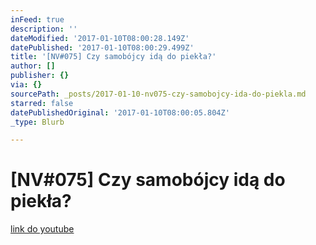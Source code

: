 ```yaml
---
inFeed: true
description: ''
dateModified: '2017-01-10T08:00:28.149Z'
datePublished: '2017-01-10T08:00:29.499Z'
title: '[NV#075] Czy samobójcy idą do piekła?'
author: []
publisher: {}
via: {}
sourcePath: _posts/2017-01-10-nv075-czy-samobojcy-ida-do-piekla.md
starred: false
datePublishedOriginal: '2017-01-10T08:00:05.804Z'
_type: Blurb

---
```

# \[NV\#075\] Czy samobójcy idą do piekła?
[link do youtube][0]

[0]: https://www.youtube.com/watch?v=aJWjigiSNbk